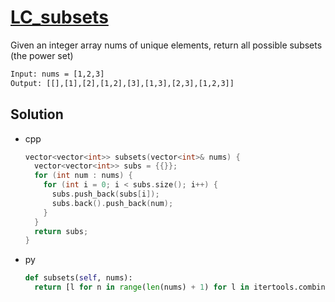 # [LC_subsets](https://leetcode.com/problems/subsets)

Given an integer array nums of unique elements, return all possible subsets (the power set)

```txt
Input: nums = [1,2,3]
Output: [[],[1],[2],[1,2],[3],[1,3],[2,3],[1,2,3]]
```

## Solution

* cpp

  ```cpp
  vector<vector<int>> subsets(vector<int>& nums) {
    vector<vector<int>> subs = {{}};
    for (int num : nums) {
      for (int i = 0; i < subs.size(); i++) {
        subs.push_back(subs[i]);
        subs.back().push_back(num);
      }
    }
    return subs;
  }
  ```

* py

  ```py
  def subsets(self, nums):
    return [l for n in range(len(nums) + 1) for l in itertools.combinations(nums, n)]
  ```
